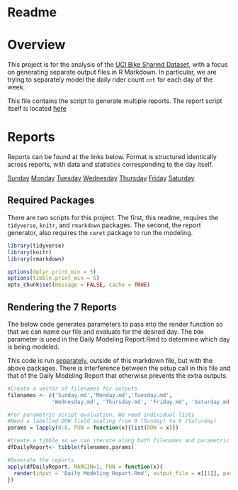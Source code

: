 Readme
================

# Overview

This project is for the analysis of the [UCI Bike Sharind
Dataset](https://archive.ics.uci.edu/ml/datasets/Bike+Sharing+Dataset),
with a focus on generating separate output files in R Markdown. In
particular, we are trying to separately model the daily rider count
`cnt` for each day of the week.

This file contains the script to generate multiple reports. The report
script itself is located [here](Daily%20Modeling%20Report.Rmd)

# Reports

Reports can be found at the links below. Format is structured
identically across reports, with data and statistics corresponding to
the day itself.

[Sunday](Sunday.md) [Monday](Monday.md) [Tuesday](Tuesday.md)
[Wednesday](Wednesday.md) [Thursday](Thursday.md) [Friday](Friday.md)
[Saturday](Saturday.md)

## Required Packages

There are two scripts for this project. The first, this readme, requires
the `tidyverse`, `knitr`, and `rmarkdown` packages. The second, the
report generator, also requires the `caret` package to run the modeling.

``` r
library(tidyverse)
library(knitr)
library(rmarkdown)

options(dplyr.print_min = 5)
options(tibble.print_min = 5)
opts_chunk$set(message = FALSE, cache = TRUE)
```

## Rendering the 7 Reports

The below code generates parameters to pass into the render function so
that we can name our file and evaluate for the desired day. The `DOW`
parameter is used in the Daily Modeling Report.Rmd to determine which
day is being modeled.

This code is run [separately](Render%20Script.R), outside of this
markdown file, but with the above packages. There is interference
between the setup call in this file and that of the Daily Modeling
Report that otherwise prevents the extra outputs.

``` r
#Create a vector of filenames for outputs
filenames <- c('Sunday.md','Monday.md','Tuesday.md', 
              'Wednesday.md', 'Thursday.md', 'Friday.md', 'Saturday.md')

#For parametric script evaluation, We need individual lists
#Need a labelled DOW field scaling from 0 (Sunday) to 6 (Saturday)
params = lapply(0:6, FUN = function(x){list(DOW = x)})

#Create a tibble so we can iterate along both filenames and parametric values together.
dfDailyReport<- tibble(filenames,params)

#Generate the reports
apply(dfDailyReport, MARGIN=1, FUN = function(x){
  render(input = 'Daily Modeling Report.Rmd', output_file = x[[1]], params = x[[2]])
})
```
